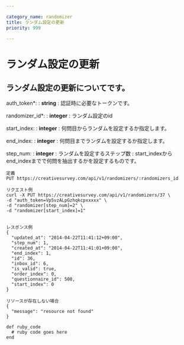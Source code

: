 ```yaml
---

category_name: randomizer
title: ランダム設定の更新
priority: 999

---
```


# ランダム設定の更新

## ランダム設定の更新についてです。

auth_token*:
: __string__
: 認証時に必要なトークンです。

randomizer_id*:
: __integer__
: ランダム設定のid

start_index:
: __integer__
: 何問目からランダムを設定するか指定します。

end_index:
: __integer__
: 何問目までランダムを設定するか指定します。

step_num:
: __integer__
: ランダムを設定するステップ数
: start_indexからend_indexまでで何問を抽出するかを設定するものです。


~~~
定義
PUT https://creativesurvey.com/api/v1/randomizers/:randomizers_id

リクエスト例
curl -X PUT https://creativesurvey.com/api/v1/randomizers/37 \
-d "auth_token=Vp5vzALpGzhqkcpxxxxx" \
-d "randomizer[step_num]=2" \
-d "randomizer[start_index]=1"


レスポンス例
{
  "updated_at": "2014-04-22T11:41:12+09:00",
  "step_num": 1,
  "created_at": "2014-04-22T11:41:01+09:00",
  "end_index": 1,
  "id": 36,
  "inbox_id": 6,
  "is_valid": true,
  "order_index": 0,
  "questionnaire_id": 508,
  "start_index": 0
}

リソースが存在しない場合
{
  "message": "resource not found"
}
~~~

~~~
def ruby_code
  # ruby code goes here
end
~~~

